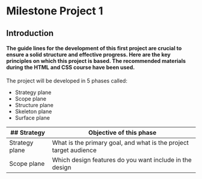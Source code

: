 # **Milestone Project 1**
## __Introduction__

####  The guide lines for the development of this first project are crucial to ensure a solid structure and effective progress. Here are the key principles on which this project is based. The recommended materials during the  HTML and CSS course have been used.
The project will be developed in 5 phases called:
* Strategy plane
* Scope plane
* Structure plane
* Skeleton plane
* Surface plane

 | ## **Strategy**   |                   **Objective of this phase**                     |
 | --------------- | ----------------------------------------------------------------- |
 | Strategy plane  | What is the primary goal, and what is the project target audience | 
 | Scope plane     | Which design features do you want include in the design           |
 


  
